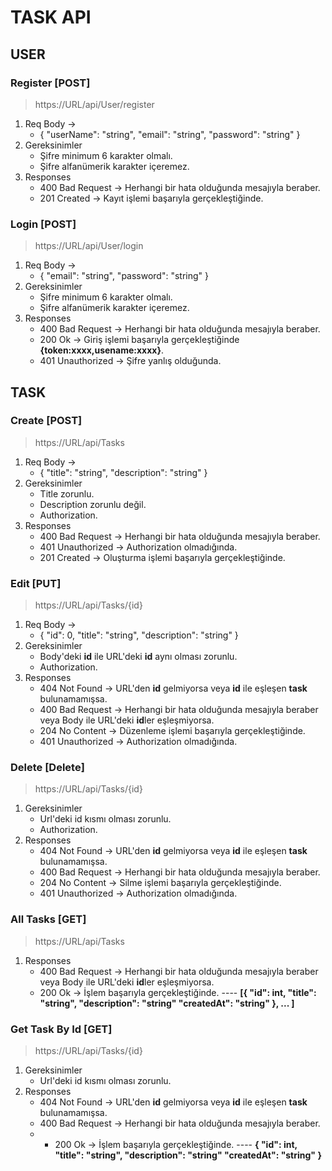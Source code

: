 # TASK API
## USER
### Register [POST]
> https://URL/api/User/register
1. Req Body ->
   - {
  "userName": "string",
  "email": "string",
  "password": "string"
}
2. Gereksinimler
   - Şifre minimum 6 karakter olmalı.
   - Şifre alfanümerik karakter içeremez. 
3. Responses
   - 400 Bad Request -> Herhangi bir hata olduğunda mesajıyla beraber.
   - 201 Created -> Kayıt işlemi başarıyla gerçekleştiğinde.
  
### Login [POST]
> https://URL/api/User/login
1. Req Body ->
   - {
  "email": "string",
  "password": "string"
}
2. Gereksinimler
   - Şifre minimum 6 karakter olmalı.
   - Şifre alfanümerik karakter içeremez. 
3. Responses
   - 400 Bad Request -> Herhangi bir hata olduğunda mesajıyla beraber.
   - 200 Ok -> Giriş işlemi başarıyla gerçekleştiğinde **{token:xxxx,usename:xxxx}**.
   - 401 Unauthorized -> Şifre yanlış olduğunda.
  
## TASK
### Create [POST]
> https://URL/api/Tasks
1. Req Body ->
   - {
  "title": "string",
  "description": "string"
}
2. Gereksinimler
   - Title zorunlu.
   - Description zorunlu değil.
   - Authorization.
3. Responses
   - 400 Bad Request -> Herhangi bir hata olduğunda mesajıyla beraber.
   - 401 Unauthorized -> Authorization olmadığında.
   - 201 Created -> Oluşturma işlemi başarıyla gerçekleştiğinde.
  
### Edit [PUT]
> https://URL/api/Tasks/{id}
1. Req Body ->
   - {
  "id": 0,
  "title": "string",
  "description": "string"
}
2. Gereksinimler
   - Body'deki **id** ile URL'deki **id** aynı olması zorunlu.
   - Authorization.
3. Responses
   - 404 Not Found -> URL'den **id** gelmiyorsa veya **id** ile eşleşen **task** bulunamamışsa.
   - 400 Bad Request -> Herhangi bir hata olduğunda mesajıyla beraber veya Body ile URL'deki **id**ler eşleşmiyorsa.
   - 204 No Content -> Düzenleme işlemi başarıyla gerçekleştiğinde.
   - 401 Unauthorized -> Authorization olmadığında.
### Delete [Delete]
> https://URL/api/Tasks/{id}
1. Gereksinimler
   - Url'deki id kısmı olması zorunlu.
   - Authorization.
3. Responses
   - 404 Not Found -> URL'den **id** gelmiyorsa veya **id** ile eşleşen **task** bulunamamışsa.
   - 400 Bad Request -> Herhangi bir hata olduğunda mesajıyla beraber.
   - 204 No Content -> Silme işlemi başarıyla gerçekleştiğinde.
   - 401 Unauthorized -> Authorization olmadığında.
### All Tasks [GET]
> https://URL/api/Tasks
1. Responses
   - 400 Bad Request -> Herhangi bir hata olduğunda mesajıyla beraber veya Body ile URL'deki **id**ler eşleşmiyorsa.
   - 200 Ok ->  İşlem başarıyla gerçekleştiğinde. ---- **[{
  "id": int,
  "title": "string",
  "description": "string"
  "createdAt": "string"
}, ...  ]**
### Get Task By Id [GET]
> https://URL/api/Tasks/{id}
1. Gereksinimler
   - Url'deki id kısmı olması zorunlu.
3. Responses
   - 404 Not Found -> URL'den **id** gelmiyorsa veya **id** ile eşleşen **task** bulunamamışsa.
   - 400 Bad Request -> Herhangi bir hata olduğunda mesajıyla beraber.
   -    - 200 Ok ->  İşlem başarıyla gerçekleştiğinde. ---- **{
  "id": int,
  "title": "string",
  "description": "string"
  "createdAt": "string"
}**



   

